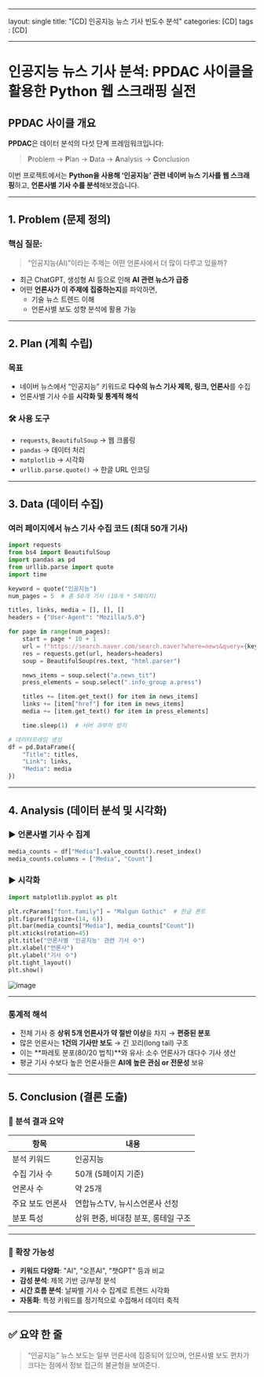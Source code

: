 
---

layout: single
title: "[CD] 인공지능 뉴스 기사 빈도수 분석" 
categories: [CD]
tags : [CD]

---




# 인공지능 뉴스 기사 분석: PPDAC 사이클을 활용한 Python 웹 스크래핑 실전

## PPDAC 사이클 개요
**PPDAC**은 데이터 분석의 다섯 단계 프레임워크입니다:  
> **P**roblem → **P**lan → **D**ata → **A**nalysis → **C**onclusion

이번 프로젝트에서는 **Python을 사용해 ‘인공지능’ 관련 네이버 뉴스 기사를 웹 스크래핑**하고, **언론사별 기사 수를 분석**해보겠습니다.

---

## 1. Problem (문제 정의)

### 핵심 질문:
> “인공지능(AI)”이라는 주제는 어떤 언론사에서 더 많이 다루고 있을까?

- 최근 ChatGPT, 생성형 AI 등으로 인해 **AI 관련 뉴스가 급증**
- 어떤 **언론사가 이 주제에 집중하는지**를 파악하면,
  - 기술 뉴스 트렌드 이해
  - 언론사별 보도 성향 분석에 활용 가능

---

## 2. Plan (계획 수립)

### 목표
- 네이버 뉴스에서 “인공지능” 키워드로 **다수의 뉴스 기사 제목, 링크, 언론사**를 수집
- 언론사별 기사 수를 **시각화 및 통계적 해석**

### 🛠 사용 도구
- `requests`, `BeautifulSoup` → 웹 크롤링
- `pandas` → 데이터 처리
- `matplotlib` → 시각화
- `urllib.parse.quote()` → 한글 URL 인코딩

---

## 3. Data (데이터 수집)

###  여러 페이지에서 뉴스 기사 수집 코드 (최대 50개 기사)

```python
import requests
from bs4 import BeautifulSoup
import pandas as pd
from urllib.parse import quote
import time

keyword = quote("인공지능")
num_pages = 5  # 총 50개 기사 (10개 * 5페이지)

titles, links, media = [], [], []
headers = {"User-Agent": "Mozilla/5.0"}

for page in range(num_pages):
    start = page * 10 + 1
    url = f"https://search.naver.com/search.naver?where=news&query={keyword}&start={start}"
    res = requests.get(url, headers=headers)
    soup = BeautifulSoup(res.text, "html.parser")

    news_items = soup.select("a.news_tit")
    press_elements = soup.select(".info_group a.press")

    titles += [item.get_text() for item in news_items]
    links += [item["href"] for item in news_items]
    media += [item.get_text() for item in press_elements]

    time.sleep(1)  # 서버 과부하 방지

# 데이터프레임 생성
df = pd.DataFrame({
    "Title": titles,
    "Link": links,
    "Media": media
})
```

---

## 4. Analysis (데이터 분석 및 시각화)

### ▶ 언론사별 기사 수 집계

```python
media_counts = df["Media"].value_counts().reset_index()
media_counts.columns = ["Media", "Count"]
```

### ▶ 시각화

```python
import matplotlib.pyplot as plt

plt.rcParams["font.family"] = "Malgun Gothic"  # 한글 폰트
plt.figure(figsize=(14, 6))
plt.bar(media_counts["Media"], media_counts["Count"])
plt.xticks(rotation=45)
plt.title("언론사별 '인공지능' 관련 기사 수")
plt.xlabel("언론사")
plt.ylabel("기사 수")
plt.tight_layout()
plt.show()
```

![image](https://github.com/user-attachments/assets/b2591088-5823-4ff6-b80f-9e4a5065ca7f)

---

### 통계적 해석

- 전체 기사 중 **상위 5개 언론사가 약 절반 이상**을 차지 → **편중된 분포**
- 많은 언론사는 **1건의 기사만 보도** → 긴 꼬리(long tail) 구조
- 이는 **파레토 분포(80/20 법칙)**와 유사: 소수 언론사가 대다수 기사 생산
- 평균 기사 수보다 높은 언론사들은 **AI에 높은 관심 or 전문성** 보유

---

## 5.  Conclusion (결론 도출)

### 🔹 분석 결과 요약

| 항목 | 내용 |
|------|------|
| 분석 키워드 | 인공지능 |
| 수집 기사 수 | 50개 (5페이지 기준) |
| 언론사 수 | 약 25개 |
| 주요 보도 언론사 | 연합뉴스TV, 뉴시스언론사 선정 |
| 분포 특성 | 상위 편중, 비대칭 분포, 롱테일 구조 |

---

### 🔄 확장 가능성

- **키워드 다양화**: "AI", "오픈AI", "챗GPT" 등과 비교
- **감성 분석**: 제목 기반 긍/부정 분석
- **시간 흐름 분석**: 날짜별 기사 수 집계로 트렌드 시각화
- **자동화**: 특정 키워드를 정기적으로 수집해서 데이터 축적

---

## ✅ 요약 한 줄

> “인공지능” 뉴스 보도는 일부 언론사에 집중되어 있으며, 언론사별 보도 편차가 크다는 점에서 정보 접근의 불균형을 보여준다.

